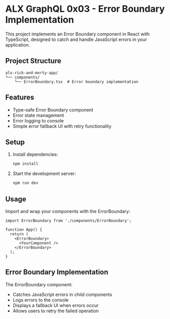 # ALX GraphQL 0x03 - Error Boundary Implementation

This project implements an Error Boundary component in React with TypeScript, designed to catch and handle JavaScript errors in your application.

## Project Structure

```
alx-rick-and-morty-app/
└── components/
    └── ErrorBoundary.tsx  # Error boundary implementation
```

## Features

- Type-safe Error Boundary component
- Error state management
- Error logging to console
- Simple error fallback UI with retry functionality

## Setup

1. Install dependencies:
   ```bash
   npm install
   ```

2. Start the development server:
   ```bash
   npm run dev
   ```

## Usage

Import and wrap your components with the ErrorBoundary:

```tsx
import ErrorBoundary from './components/ErrorBoundary';

function App() {
  return (
    <ErrorBoundary>
      <YourComponent />
    </ErrorBoundary>
  );
}
```

## Error Boundary Implementation

The ErrorBoundary component:
- Catches JavaScript errors in child components
- Logs errors to the console
- Displays a fallback UI when errors occur
- Allows users to retry the failed operation